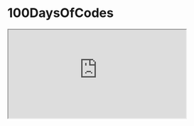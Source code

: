 # 100DaysOfCodes


<iframe src=
"https://ide.geeksforgeeks.org/index.php" 
            height="200" 
            width="400">
          
    </iframe>
